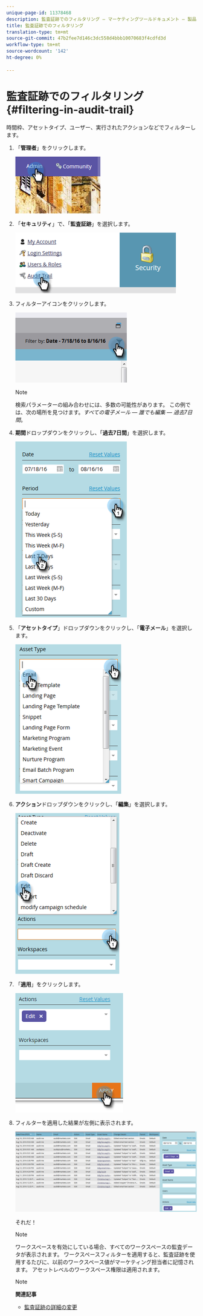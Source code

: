 ```yaml
---
unique-page-id: 11378468
description: 監査証跡でのフィルタリング — マーケティングツールドキュメント — 製品ドキュメント
title: 監査証跡でのフィルタリング
translation-type: tm+mt
source-git-commit: 47b2fee7d146c3dc558d4bbb10070683f4cdfd3d
workflow-type: tm+mt
source-wordcount: '142'
ht-degree: 0%

---
```



# 監査証跡でのフィルタリング{#filtering-in-audit-trail}

時間枠、アセットタイプ、ユーザー、実行されたアクションなどでフィルターします。

1. 「**管理者**」をクリックします。

   ![](assets/one-1.png)

1. 「**セキュリティ**」で、「**監査証跡**」を選択します。

   ![](assets/two-1.png)

1. フィルターアイコンをクリックします。

   ![](assets/three.png)

   >[!NOTE]
   >
   >検索パラメーターの組み合わせには、多数の可能性があります。 この例では、次の場所を見つけます。*すべての電子メール — 誰でも編集 — 過去7日間*。

1. **期間**&#x200B;ドロップダウンをクリックし、「**過去7日間**」を選択します。

   ![](assets/four.png)

1. 「**アセットタイプ**」ドロップダウンをクリックし、「**電子メール**」を選択します。

   ![](assets/five.png)

1. **アクション**&#x200B;ドロップダウンをクリックし、「**編集**」を選択します。

   ![](assets/six.png)

1. 「**適用**」をクリックします。

   ![](assets/seven.png)

1. フィルターを適用した結果が左側に表示されます。

   ![](assets/eight.png)

   それだ！

   >[!NOTE]
   >
   >ワークスペースを有効にしている場合、すべてのワークスペースの監査データが表示されます。 ワークスペースフィルターを適用すると、監査証跡を使用するたびに、以前のワークスペース値がマーケティング担当者に記憶されます。 アセットレベルのワークスペース権限は適用されます。

   >[!NOTE]
   >
   >**関連記事**
   >
   >    
   >    
   >    * [監査証跡の詳細の変更](change-details-in-audit-trail.md)


